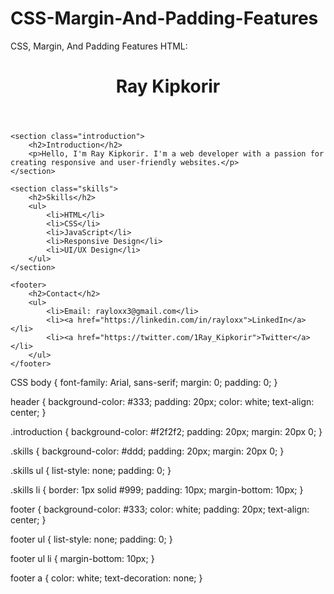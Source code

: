 # CSS-Margin-And-Padding-Features
CSS, Margin, And Padding Features
HTML:
<!DOCTYPE html>
<html lang="en">
<head>
    <meta charset="UTF-8">
    <meta name="viewport" content="width=device-width, initial-scale=1.0">
    <title>My Personal Website</title>
    <link rel="stylesheet" href="styles.css">
</head>
<body>
    <header>
        <h1>Ray Kipkorir</h1>
    </header>
    
    <section class="introduction">
        <h2>Introduction</h2>
        <p>Hello, I'm Ray Kipkorir. I'm a web developer with a passion for creating responsive and user-friendly websites.</p>
    </section>

    <section class="skills">
        <h2>Skills</h2>
        <ul>
            <li>HTML</li>
            <li>CSS</li>
            <li>JavaScript</li>
            <li>Responsive Design</li>
            <li>UI/UX Design</li>
        </ul>
    </section>

    <footer>
        <h2>Contact</h2>
        <ul>
            <li>Email: rayloxx3@gmail.com</li>
            <li><a href="https://linkedin.com/in/rayloxx">LinkedIn</a></li>
            <li><a href="https://twitter.com/1Ray_Kipkorir">Twitter</a></li>
        </ul>
    </footer>
</body>
</html>

CSS
body {
    font-family: Arial, sans-serif;
    margin: 0;
    padding: 0;
}

header {
    background-color: #333;
    padding: 20px;
    color: white;
    text-align: center;
}

.introduction {
    background-color: #f2f2f2;
    padding: 20px;
    margin: 20px 0;
}

.skills {
    background-color: #ddd;
    padding: 20px;
    margin: 20px 0;
}

.skills ul {
    list-style: none;
    padding: 0;
}

.skills li {
    border: 1px solid #999;
    padding: 10px;
    margin-bottom: 10px;
}

footer {
    background-color: #333;
    color: white;
    padding: 20px;
    text-align: center;
}

footer ul {
    list-style: none;
    padding: 0;
}

footer ul li {
    margin-bottom: 10px;
}

footer a {
    color: white;
    text-decoration: none;
}

